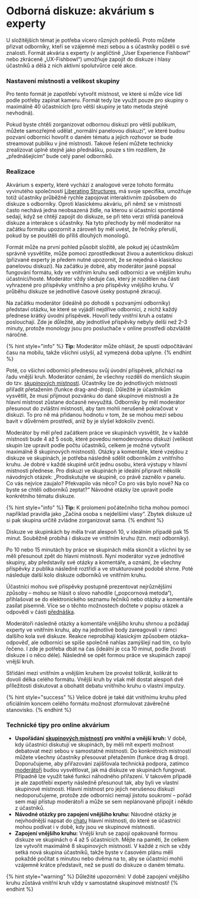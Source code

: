 # Odborná diskuze: akvárium s experty

U složitějších témat je potřeba vícero různých pohledů. Proto můžete přizvat odborníky, kteří se vzájemně mezi sebou a s účastníky podělí o své znalosti. Formát akvária s experty \(v angličtině „User Experience Fishbowl“ nebo zkráceně „UX-Fishbowl“\) umožňuje zapojit do diskuze i hlasy účastníků a dělá z nich aktivní spolutvůrce celé akce.

### **Nastavení místnosti a velikost skupiny**

Pro tento formát je zapotřebí vytvořit místnost, ve které si může více lidí podle potřeby zapínat kameru. Formát tedy lze využít pouze pro skupiny o maximálně 40 účastnících \(pro větší skupiny je tato metoda stejně nevhodná\).  
  
Pokud byste chtěli zorganizovat odbornou diskuzi pro větší publikum, můžete samozřejmě udělat „normální panelovou diskuzi“, ve které budou pozvaní odborníci hovořit o daném tématu a jejich rozhovor se bude streamovat publiku v jiné místnosti. Takové řešení můžete technicky zrealizovat úplně stejně jako přednášku, pouze s tím rozdílem, že „přednášejícím“ bude celý panel odborníků.  


### **Realizace**

Akvárium s experty, které vychází z analogové verze tohoto formátu vyvinutého společností [Liberating Structures](https://liberatingstructures.de/liberating-structures-menue/user-experience-fishbowl/), má svoje specifika, umožňuje totiž účastníky průběžně rychle zapojovat interaktivním způsobem do diskuze s odborníky. Oproti klasickému akváriu, při němž se v místnosti často nechává jedna neobsazená židle, na kterou si účastníci spontánně sedají, když se chtějí zapojit do diskuze, se při této verzi střídá panelová diskuze a interakce s účastníky. Na tyto přechody by měl moderátor na začátku formátu upozornit a zároveň by měl uvést, že řečníky přeruší, pokud by se pouštěli do příliš dlouhých monologů.

Formát může na první pohled působit složitě, ale pokud jej účastníkům správně vysvětlíte, může pomoci zprostředkovat živou a autentickou diskuzi \(přizvané experty je předem nutné upozornit, že se nejedná o klasickou panelovou diskuzi\). Na začátku je dobré, aby moderátor jasně popsal fungování formátu, kdy ve vnitřním kruhu sedí odborníci a ve vnějším kruhu účastníci/hosté. Moderátor vždy sleduje čas, který je rozdělen na části vyhrazené pro příspěvky vnitřního a pro příspěvky vnějšího kruhu. V průběhu diskuze se jednotlivé časové úseky postupně zkracují.

Na začátku moderátor \(ideálně po dohodě s pozvanými odborníky\) představí otázku, ke které se vyjádří nejdříve odborníci, z nichž každý přednese krátký úvodní příspěvek. Hovoří tedy vnitřní kruh a ostatní poslouchají. Zde je důležité, aby jednotlivé příspěvky nebyly delší než 2–3 minuty, protože monology jsou pro posluchače v online prostředí obzvláště náročné.

{% hint style="info" %}
**Tip:** Moderátor může ohlásit, že spustí odpočítávání času na mobilu, takže všichni uslyší, až vymezená doba uplyne.
{% endhint %}

Poté, co všichni odborníci přednesou svůj úvodní příspěvek, přichází na řadu vnější kruh. Moderátor oznámí, že všechny rozdělí do menších skupin do tzv. [skupinových místností](../../funktionalitaeten/bigbluebutton/breakout-gruppenraeume.md). Účastníky lze do jednotlivých místností přiřadit přetažením \(funkce drag-and-drop\). Důležité je účastníkům vysvětlit, že musí přijmout pozvánku do dané skupinové místnosti a že hlavní místnost zůstane dočasně nevyužitá. Odborníky by měl moderátor přesunout do zvláštní místnosti, aby tam mohli nerušeně pokračovat v diskuzi. To pro ně má přidanou hodnotu v tom, že se mohou mezi sebou bavit v důvěrném prostředí, aniž by je slyšel kdokoliv zvenčí.

Moderátor by měl před začátkem práce ve skupinách vysvětlit, že v každé místnosti bude 4 až 5 osob, které povedou nemoderovanou diskuzi \(velikost skupin lze upravit podle počtu účastníků, celkem je možné vytvořit maximálně 8 skupinových místností\). Otázky a komentáře, které vzejdou z diskuze ve skupinách, je potřeba následně sdělit odborníkům z vnitřního kruhu. Je dobré v každé skupině určit jednu osobu, která výstupy v hlavní místnosti přednese. Pro diskuzi ve skupinách je ideální připravit několik návodných otázek: „Prodiskutujte ve skupině, co právě zaznělo v panelu. Co vás nejvíce zaujalo? Překvapilo vás něco? Co pro vás bylo nové? Na co byste se chtěli odborníků zeptat?“ Návodné otázky lze upravit podle konkrétního tématu diskuze.

{% hint style="info" %}
**Tip:** K prolomení počátečního ticha mohou pomoci například pravidla jako „Začíná osoba s nejdelšími vlasy“. Zbytek diskuze už si pak skupina určitě zvládne zorganizovat sama.
{% endhint %}

Diskuze ve skupinkách by měla trvat alespoň 10, v ideálním případě pak 15 minut. Souběžně probíhá i diskuze ve vnitřním kruhu \(tzn. mezi odborníky\).

Po 10 nebo 15 minutách by práce ve skupinách měla skončit a všichni by se měli přesunout zpět do hlavní místnosti. Nyní moderátor vyzve jednotlivé skupiny, aby představily své otázky a komentáře, a oznámí, že všechny příspěvky z publika následně roztřídí a ve strukturované podobě shrne. Poté následuje další kolo diskuze odborníků ve vnitřním kruhu.  
  
Účastníci mohou své příspěvky postupně prezentovat nejrůznějšími způsoby – mohou se hlásit o slovo nahodile \(„popcornová metoda“\), přihlašovat se do elektronického seznamu řečníků nebo otázky a komentáře zasílat písemně. Více se o těchto možnostech dočtete v popisu otázek a odpovědí v části [přednáška](fishbowl.md).   
  
Moderátoři následně otázky a komentáře vnějšího kruhu shrnou a požádají experty ve vnitřním kruhu, aby na jednotlivé body zareagovali v rámci dalšího kola své diskuze. Reakce neprobíhají klasickým způsobem otázka–odpověď, ale odborníci se spíše společně nahlas zamýšlejí nad tím, co bylo řečeno. I zde je potřeba dbát na čas \(ideální je cca 10 minut, podle živosti diskuze i o něco déle\). Následně se opět formou práce ve skupinách zapojí vnější kruh.  
  
Střídání mezi vnitřním a vnějším kruhem lze provést tolikrát, kolikrát to dovolí délka celého formátu. Vnější kruh by však měl dostat alespoň dvě příležitosti diskutovat a obohatit debatu vnitřního kruhu o vlastní impulzy.

{% hint style="success" %}
Velice dobré je také dát vnitřnímu kruhu před oficiálním koncem celého formátu možnost zformulovat závěrečné stanovisko.
{% endhint %}

### **Technické tipy pro online akvárium**

* **Uspořádání** [**skupinových místností**](../../funktionalitaeten/bigbluebutton/breakout-gruppenraeume.md) **pro vnitřní a vnější kruh:** V době, kdy účastníci diskutují ve skupinách, by měli mít experti možnost debatovat mezi sebou v samostatné místnosti. Do konkrétních místností můžete všechny účastníky přesouvat přetažením \(funkce drag & drop\). Doporučujeme, aby přiřazování zajišťovala technická podpora, zatímco [moderátoři](../../funktionalitaeten/bigbluebutton/moderator-innen-rechte.md) budou vysvětlovat, jak má diskuze ve skupinách fungovat. Případně lze využít také funkci náhodného přiřazení. V takovém případě je ale zapotřebí experty následně přesunout tak, aby byli ve vlastní skupinové místnosti. Hlavní místnost pro jejich nerušenou diskuzi nedoporučujeme, protože zde odborníci nemají jistotu soukromí – pořád sem mají přístup moderátoři a může se sem neplánovaně připojit i někdo z účastníků.
* **Návodné otázky pro zapojení vnějšího kruhu:** Návodné otázky je nejvhodnější napsat do [chatu](../../funktionalitaeten/bigbluebutton/interaktion.md) hlavní místnosti, do které se účastníci mohou podívat i v době, kdy jsou ve skupinové místnosti. 
* **Zapojení vnějšího kruhu:** Vnější kruh se zapojí opakovaně formou diskuze ve skupinách o 4 až 5 účastnících. Mějte na paměti, že celkem lze vytvořit maximálně 8 skupinových místností. V každé z nich se vždy setká nová skupina účastníků, takže byste v časovém plánu měli pokaždé počítat s minutou nebo dvěma na to, aby se účastníci mohli vzájemně krátce představit, než se pustí do diskuze o daném tématu.

{% hint style="warning" %}
Důležité upozornění: V době zapojení vnějšího kruhu zůstává vnitřní kruh vždy v samostatné skupinové místnosti!
{% endhint %}

